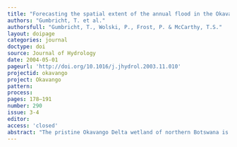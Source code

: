 ```yaml
---
title: "Forecasting the spatial extent of the annual flood in the Okavango delta, Botswana."
authors: "Gumbricht, T. et al."
authorsfull: "Gumbricht, T., Wolski, P., Frost, P. & McCarthy, T.S."
layout: doipage
categories: journal
doctype: doi
source: Journal of Hydrology
date: 2004-05-01
pageurl: 'http://doi.org/10.1016/j.jhydrol.2003.11.010'
projectid: okavango
project: Okavango
pattern:
process:
pages: 178–191
number: 290
issue: 3-4
editor:
access: 'closed'
abstract: "The pristine Okavango Delta wetland of northern Botswana is potentially under threat due to water abstraction from its tributaries. We have developed a statistical model which makes it possible to predict the extent of wetland loss which will arise from water abstraction. The model also permits prediction of the maximum area of flooding, and its spatial distribution, three months in advance of the flood maximum. The model was calibrated using maximum areas of seasonal inundation extracted from satellite imagery covering the period 1985–2000, which were correlated with rainfall and total flood discharge. A technique was developed to translate the modelled flood area into a flood map. The methodology can predict maximum area of flooding and its distribution with better than 90% accuracy. An important, although relatively minor, source of error in the spatial distribution of the flood arises from a secular change in flood distribution in the distal Delta which has taken place over the last 15 years. Reconstruction of flooding history back to 1934 suggests that the Delta may be subject to a quasi 80 year climatic oscillation. If this oscillation continues, the extent of flooding will increase in the coming decades."
---
```

